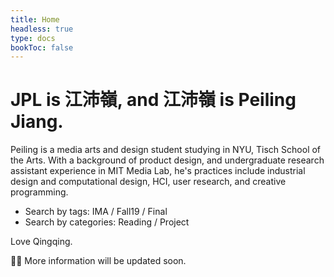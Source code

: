 ```yaml
---
title: Home
headless: true
type: docs
bookToc: false
---
```


# JPL is 江沛嶺, and 江沛嶺 is Peiling Jiang.

Peiling is a media arts and design student studying in NYU, Tisch School of the Arts. With a background of product design, and undergraduate research assistant experience in MIT Media Lab, he's practices include industrial design and computational design, HCI, user research, and creative programming.

- Search by tags: IMA / Fall19 / Final
- Search by categories: Reading / Project

Love Qingqing.

🙆‍♂️ More information will be updated soon.
